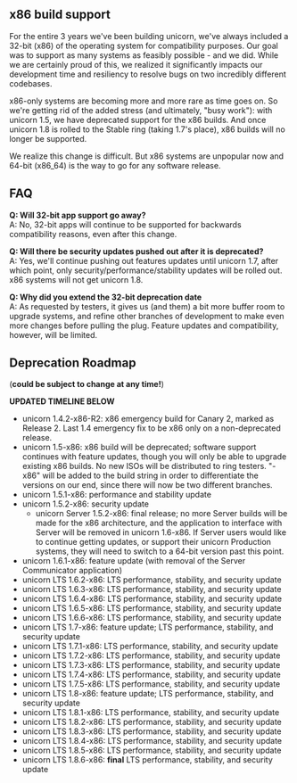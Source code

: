 ## x86 build support
For the entire 3 years we've been building unicorn, we've always included a 32-bit (x86) of the operating system for compatibility purposes. Our goal was to support as many systems as feasibly possible - and we did. While we are certainly proud of this, we realized it significantly impacts our development time and resiliency to resolve bugs on two incredibly different codebases. 

x86-only systems are becoming more and more rare as time goes on. So we're getting rid of the added stress (and ultimately, "busy work"): with unicorn 1.5, we have deprecated support for the x86 builds. And once unicorn 1.8 is rolled to the Stable ring (taking 1.7's place), x86 builds will no longer be supported.

We realize this change is difficult. But x86 systems are unpopular now and 64-bit (x86_64) is the way to go for any software release.

## FAQ
**Q: Will 32-bit app support go away?**  
A: No, 32-bit apps will continue to be supported for backwards compatibility reasons, even after this change.

**Q: Will there be security updates pushed out after it is deprecated?**  
A: Yes, we'll continue pushing out features updates until unicorn 1.7, after which point, only security/performance/stability updates will be rolled out. x86 systems will not get unicorn 1.8.

**Q: Why did you extend the 32-bit deprecation date**  
A: As requested by testers, it gives us (and them) a bit more buffer room to upgrade systems, and refine other branches of development to make even more changes before pulling the plug. Feature updates and compatibility, however, will be limited.

## Deprecation Roadmap
(**could be subject to change at any time!**)

**UPDATED TIMELINE BELOW**
- unicorn 1.4.2-x86-R2: x86 emergency build for Canary 2, marked as Release 2. Last 1.4 emergency fix to be x86 only on a non-deprecated release.
- unicorn 1.5-x86: x86 build will be deprecated; software support continues with feature updates, though you will only be able to upgrade existing x86 builds. No new ISOs will be distributed to ring testers. "-x86" will be added to the build string in order to differentiate the versions on our end, since there will now be two different branches.
- unicorn 1.5.1-x86: performance and stability update
- unicorn 1.5.2-x86: security update
  - unicorn Server 1.5.2-x86: final release; no more Server builds will be made for the x86 architecture, and the application to interface with Server will be removed in unicorn 1.6-x86. If Server users would like to continue getting updates, or support their unicorn Production systems, they will need to switch to a 64-bit version past this point.
- unicorn 1.6.1-x86: feature update (with removal of the Server Communicator application)
- unicorn LTS 1.6.2-x86: LTS performance, stability, and security update
- unicorn LTS 1.6.3-x86: LTS performance, stability, and security update
- unicorn LTS 1.6.4-x86: LTS performance, stability, and security update
- unicorn LTS 1.6.5-x86: LTS performance, stability, and security update
- unicorn LTS 1.6.6-x86: LTS performance, stability, and security update
- unicorn LTS 1.7-x86: feature update; LTS performance, stability, and security update
- unicorn LTS 1.7.1-x86: LTS performance, stability, and security update
- unicorn LTS 1.7.2-x86: LTS performance, stability, and security update
- unicorn LTS 1.7.3-x86: LTS performance, stability, and security update
- unicorn LTS 1.7.4-x86: LTS performance, stability, and security update
- unicorn LTS 1.7.5-x86: LTS performance, stability, and security update
- unicorn LTS 1.8-x86: feature update; LTS performance, stability, and security update
- unicorn LTS 1.8.1-x86: LTS performance, stability, and security update
- unicorn LTS 1.8.2-x86: LTS performance, stability, and security update
- unicorn LTS 1.8.3-x86: LTS performance, stability, and security update
- unicorn LTS 1.8.4-x86: LTS performance, stability, and security update
- unicorn LTS 1.8.5-x86: LTS performance, stability, and security update
- unicorn LTS 1.8.6-x86: **final** LTS performance, stability, and security update

